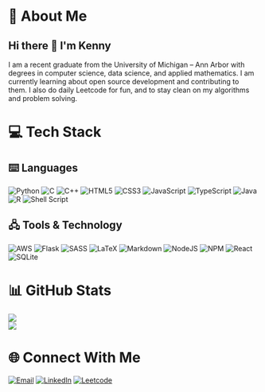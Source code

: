 # 📖 About Me
## Hi there 👋 I'm Kenny
I am a recent graduate from the University of Michigan &ndash; Ann Arbor with degrees in computer science, data science, and applied mathematics. I am currently learning about open source development and contributing to them. I also do daily Leetcode for fun, and to stay clean on my algorithms and problem solving.

# 💻 Tech Stack

## ⌨️ Languages
![Python](https://img.shields.io/badge/python-3670A0?style=for-the-badge&logo=python&logoColor=ffdd54)
![C](https://img.shields.io/badge/c-%2300599C.svg?style=for-the-badge&logo=c&logoColor=white)
![C++](https://img.shields.io/badge/c++-%2300599C.svg?style=for-the-badge&logo=c%2B%2B&logoColor=white)
![HTML5](https://img.shields.io/badge/html5-%23E34F26.svg?style=for-the-badge&logo=html5&logoColor=white)
![CSS3](https://img.shields.io/badge/css3-%231572B6.svg?style=for-the-badge&logo=css3&logoColor=white)
![JavaScript](https://img.shields.io/badge/javascript-%23323330.svg?style=for-the-badge&logo=javascript&logoColor=%23F7DF1E)
![TypeScript](https://img.shields.io/badge/TypeScript-007ACC?style=for-the-badge&logo=typescript&logoColor=white)
![Java](https://img.shields.io/badge/java-%23ED8B00.svg?style=for-the-badge&logo=java&logoColor=white)
![R](https://img.shields.io/badge/r-%23276DC3.svg?style=for-the-badge&logo=r&logoColor=white)
![Shell Script](https://img.shields.io/badge/shell_script-%23121011.svg?style=for-the-badge&logo=gnu-bash&logoColor=white)

## 🖧 Tools &amp; Technology
![AWS](https://img.shields.io/badge/AWS-%23FF9900.svg?style=for-the-badge&logo=amazon-aws&logoColor=white)
![Flask](https://img.shields.io/badge/flask-%23000.svg?style=for-the-badge&logo=flask&logoColor=white)
![SASS](https://img.shields.io/badge/SASS-hotpink.svg?style=for-the-badge&logo=SASS&logoColor=white) 
![LaTeX](https://img.shields.io/badge/latex-%23008080.svg?style=for-the-badge&logo=latex&logoColor=white)
![Markdown](https://img.shields.io/badge/markdown-%23000000.svg?style=for-the-badge&logo=markdown&logoColor=white)
![NodeJS](https://img.shields.io/badge/node.js-6DA55F?style=for-the-badge&logo=node.js&logoColor=white)
![NPM](https://img.shields.io/badge/NPM-%23000000.svg?style=for-the-badge&logo=npm&logoColor=white)
![React](https://img.shields.io/badge/react-%2320232a.svg?style=for-the-badge&logo=react&logoColor=%2361DAFB)
![SQLite](https://img.shields.io/badge/sqlite-%2307405e.svg?style=for-the-badge&logo=sqlite&logoColor=white)


# 📊 GitHub Stats
<!-- ![](https://github-readme-stats.vercel.app/api?username=kennyhngo&theme=ayu-mirage&hide_border=false&include_all_commits=false&count_private=true)<br/> -->
![](https://github-readme-streak-stats.herokuapp.com/?user=kennyhngo&theme=ayu-mirage&hide_border=false)<br/>
![](https://github-readme-stats.vercel.app/api/top-langs/?username=kennyhngo&theme=ayu-mirage&hide_border=false&include_all_commits=false&count_private=true&layout=compact)

# 🌐 Connect With Me
[![Email](https://img.shields.io/badge/Gmail-D14836?style=for-the-badge&logo=gmail&logoColor=white)](<kennyngodev@gmail.com>)
[![LinkedIn](https://img.shields.io/badge/LinkedIn-0077B5?style=for-the-badge&logo=linkedin&logoColor=white)](https://linkedin.com/in/khngo)
[![Leetcode](https://img.shields.io/badge/-LeetCode-FFA116?style=for-the-badge&logo=LeetCode&logoColor=black)](https://leetcode.com/kennyhngo/)

<!-- ---
[![](https://visitcount.itsvg.in/api?id=kennyhngo&icon=5&color=6)](https://visitcount.itsvg.in) -->

<!-- Proudly created with GPRM ( https://gprm.itsvg.in ) -->
